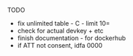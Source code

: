 TODO
- fix unlimited table - C - limit 10=
- check for actual devkey + etc
- finish documentation - for dockerhub
- if ATT not consent, idfa 0000
